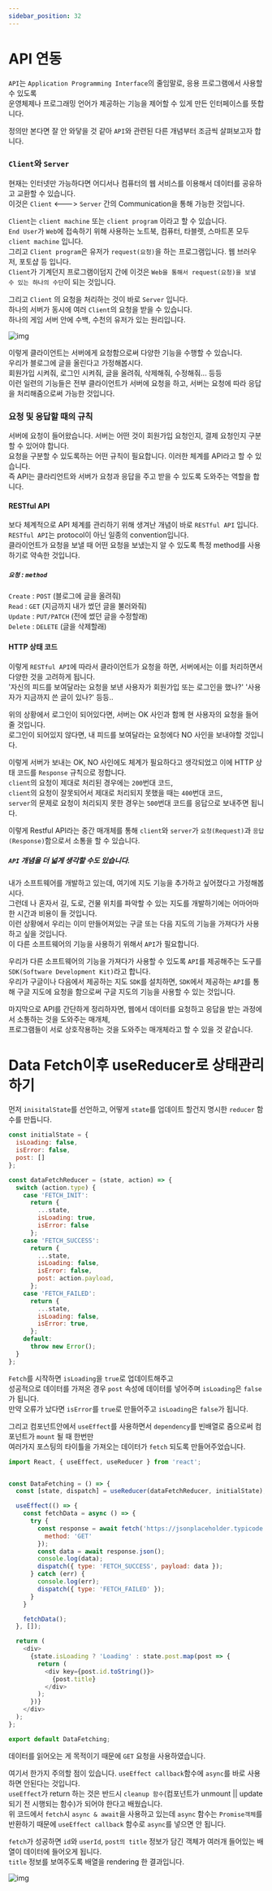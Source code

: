 ```yaml
---
sidebar_position: 32
---
```

# API 연동



`API`는 `Application Programming Interface`의 줄임말로, 응용 프로그램에서 사용할 수 있도록   
운영체제나 프로그래밍 언어가 제공하는 기능을 제어할 수 있게 만든 인터페이스를 뜻합니다.   

정의만 본다면 잘 안 와닿을 것 같아 `API`와 관련된 다른 개념부터 조금씩 살펴보고자 합니다.   



### `Client`와 `Server`



현재는 인터넷만 가능하다면 어디서나 컴퓨터의 웹 서비스를 이용해서 데이터를 공유하고 교환할 수 있습니다.   
이것은 `Client` <---> `Server` 간의 Communication을 통해 가능한 것입니다.



`Client`는 `client machine` 또는 `client program` 이라고 할 수 있습니다.   
`End User`가 `Web`에 접속하기 위해 사용하는 노트북, 컴퓨터, 타블렛, 스마트폰 모두 `client machine` 입니다.   
그리고 `Client program`은 유저가 `request(요청)`을 하는 프로그램입니다. 웹 브러우저, 포토샵 등 입니다.    
`Client`가 기계던지 프로그램이덤지 간에 이것은 `Web을 통해서 request(요청)을 보낼 수 있는 하나의 수단`이 되는 것입니다. 

그리고 `Client` 의 요청을 처리하는 것이 바로 `Server` 입니다.   
하나의 서버가 동시에 여러 `Client`의 요청을 받을 수 있습니다.   
하나의 게임 서버 안에 수백, 수천의 유저가 있는 원리입니다.   



![img](https://user-images.githubusercontent.com/53216594/113860818-70276d80-97e1-11eb-9edc-8782b5a5553a.png)



이렇게 클라이언트는 서버에게 요청함으로써 다양한 기능을 수행할 수 있습니다.   
우리가 블로그에 글을 올린다고 가정해봅시다.   
회원가입 시켜줘, 로그인 시켜줘, 글을 올려줘, 삭제해줘, 수정해줘... 등등   
이런 일련의 기능들은 전부 클라이언트가 서버에 요청을 하고, 서버는 요청에 따라 응답을 처리해줌으로써 가능한 것입니다.   

### 요청 및 응답할 때의 규칙



서버에 요청이 들어왔습니다. 서버는 어떤 것이 회원가입 요청인지, 결제 요청인지 구분할 수 있어야 합니다.   
요청을 구분할 수 있도록하는 어떤 규칙이 필요합니다. 이러한 체계를 API라고 할 수 있습니다.   
즉 API는 클라리언트와 서버가 요청과 응답을 주고 받을 수 있도록 도와주는 역할을 합니다.   



#### RESTful API

보다 체계적으로 API 체계를 관리하기 위해 생겨난 개념이 바로 `RESTful API` 입니다. `RESTful API`는 protocol이 아닌 일종의 convention입니다.   
클라이언트가 요청을 보낼 때 어떤 요청을 보냈는지 알 수 있도록 특정 method를 사용하기로 약속한 것입니다.   

##### `요청` : `method`   

`Create` : `POST`      (블로그에 글을 올려줘)   
`Read` : `GET`         (지금까지 내가 썼던 글을 불러와줘)   
`Update` : `PUT/PATCH` (전에 썼던 글을 수정할래)   
`Delete` : `DELETE`    (글을 삭제할래)   



#### HTTP 상태 코드

이렇게 `RESTful API`에 따라서 클라이언트가 요청을 하면, 서버에서는 이를 처리하면서 다양한 것을 고려하게 됩니다.   
'자신의 피드를 보여달라는 요청을 보낸 사용자가 회원가입 또는 로그인을 했나?'
'사용자가 지금까지 쓴 글이 있나?' 등등..   



위의 상황에서 로그인이 되어있다면, 서버는 OK 사인과 함께 현 사용자의 요청을 들어줄 것입니다.   
로그인이 되어있지 않다면, 내 피드를 보여달라는 요청에다 NO 사인을 보내야할 것입니다.   



이렇게 서버가 보내는 OK, NO 사인에도 체계가 필요하다고 생각되었고 이에 HTTP 상태 코드를  `Response` 규칙으로 정합니다.   
`client`의 요청이 제대로 처리된 경우에는 `200`번대 코드,   
`client`의 요청이 잘못되어서 제대로 처리되지 못했을 때는 `400`번대 코드,   
`server`의 문제로 요청이 처리되지 못한 경우는 `500`번대 코드를 응답으로 보내주면 됩니다.   



이렇게 Restful API라는 중간 매개체를 통해 `client`와 `server`가 `요청(Request)`과 `응답(Response)`함으로서 소통을 할 수 있습니다.



##### `API` 개념을 더 넓게 생각할 수도 있습니다.   
내가 소프트웨어를 개발하고 있는데, 여기에 지도 기능을 추가하고 싶어졌다고 가정해봅시다.   
그런데 나 혼자서 길, 도로, 건물 위치를 파악할 수 있는 지도를 개발하기에는 어마어마한 시간과 비용이 들 것입니다.   
이런 상황에서 우리는 이미 만들어져있는 구글 또는 다음 지도의 기능을 가져다가 사용하고 싶을 것입니다.   
이 다른 소프트웨어의 기능을 사용하기 위해서 `API`가 필요합니다.   

우리가 다른 소프트웨어의 기능을 가져다가 사용할 수 있도록 `API`를 제공해주는 도구를 `SDK(Software Development Kit)`라고 합니다.   
우리가 구글이나 다음에서 제공하는 지도 `SDK`를 설치하면, `SDK`에서 제공하는 `API`를 통해 구글 지도에 요청을 함으로써 구글 지도의 기능을 사용할 수 있는 것입니다.   



마지막으로 API를 간단하게 정리하자면, 웹에서 데이터를 요청하고 응답을 받는 과정에서 소통하는 것을 도와주는 매개체,   
프로그램들이 서로 상호작용하는 것을 도와주는 매개체라고 할 수 있을 것 같습니다.    




# Data Fetch이후 useReducer로 상태관리하기



먼저 `inisitalState`를 선언하고, 어떻게 `state`를 업데이트 할건지 명시한 `reducer` 함수를 만듭니다.

```javascript
const initialState = {
  isLoading: false,
  isError: false,
  post: []
};

const dataFetchReducer = (state, action) => {
  switch (action.type) {
    case 'FETCH_INIT':
      return {
        ...state,
        isLoading: true,
        isError: false
      };
    case 'FETCH_SUCCESS':
      return {
        ...state,
        isLoading: false,
        isError: false,
        post: action.payload,
      };
    case 'FETCH_FAILED':
      return {
        ...state,
        isLoading: false,
        isError: true,
      };
    default:
      throw new Error();
  }
};
```


`Fetch`를 시작하면 `isLoading`을 `true`로 업데이트해주고   
성공적으로 데이터를 가져온 경우 `post` 속성에 데이터를 넣어주며 `isLoading`은 `false`가 됩니다.   
만약 오류가 났다면 `isError`를 `true`로 만들어주고 `isLoading`은 `false`가 됩니다.   



그리고 컴포넌트안에서 `useEffect`를 사용하면서 `dependency`를 빈배열로 줌으로써 컴포넌트가 `mount` 될 때 한번만   
여러가지 포스팅의 타이틀을 가져오는 데이터가 `fetch` 되도록 만들어주었습니다.

```javascript
import React, { useEffect, useReducer } from 'react';


const DataFetching = () => {
  const [state, dispatch] = useReducer(dataFetchReducer, initialState);

  useEffect(() => {
    const fetchData = async () => {
      try {
        const response = await fetch('https://jsonplaceholder.typicode.com/posts', {
          method: 'GET'
        });
        const data = await response.json();
        console.log(data);
        dispatch({ type: 'FETCH_SUCCESS', payload: data });
      } catch (err) {
        console.log(err);
        dispatch({ type: 'FETCH_FAILED' });
      }
    }

    fetchData();
  }, []);

  return (
    <div>
      {state.isLoading ? 'Loading' : state.post.map(post => {
        return (
          <div key={post.id.toString()}>
            {post.title}
          </div>
        );
      })}
    </div>
  );
};

export default DataFetching;
```
데이터를 읽어오는 게 목적이기 때문에 `GET` 요청을 사용하였습니다.   



여기서 한가지 주의할 점이 있습니다. `useEffect callback`함수에 `async`를 바로 사용하면 안된다는 것입니다.   
`useEffect`가 return 하는 것은 반드시 `cleanup 함수`(컴포넌트가 unmount || update 되기 전 시행되는 함수)가 되어야 한다고 배웠습니다.   
위 코드에서 `fetch`시 `async & await`을 사용하고 있는데 `async` 함수는 `Promise객체`를 반환하기 때문에 `useEffect callback` 함수로 `async`를 넣으면 안 됩니다.   



`fetch`가 성공하면 `id`와 `userId`, `post의 title` 정보가 담긴 객체가 여러개 들어있는 배열이 데이터에 들어오게 됩니다.   
`title` 정보를 보여주도록 배열을 rendering 한 결과입니다.   



![img](https://user-images.githubusercontent.com/53216594/113868577-c8af3880-97ea-11eb-857b-db771fb23276.png)


